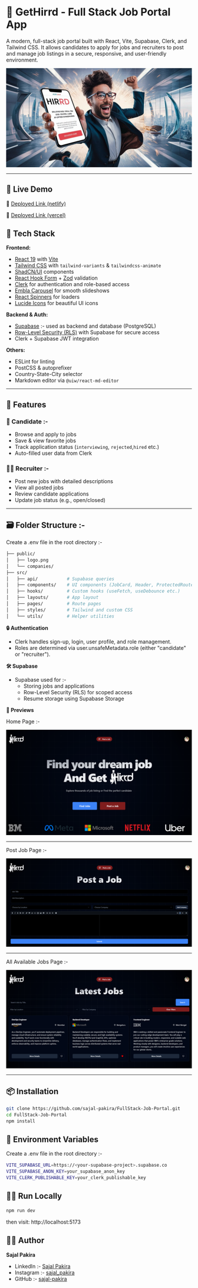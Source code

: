 # 🚀 GetHirrd - Full Stack Job Portal App

A modern, full-stack job portal built with React, Vite, Supabase, Clerk, and Tailwind CSS. It allows candidates to apply for jobs and recruiters to post and manage job listings in a secure, responsive, and user-friendly environment.

![Banner](./public/banner.jpeg)

---

## 🚀 Live Demo


🔗 [Deployed Link (netlify)](https://gethirrd-by-sajal-pakira.netlify.app/)

🔗 [Deployed Link (vercel)](https://gethirrdbysajalpakira.vercel.app/)


## 🔧 Tech Stack

**Frontend:**

- [React 19](https://reactjs.org/) with [Vite](https://vitejs.dev/)
- [Tailwind CSS](https://tailwindcss.com/) with `tailwind-variants` & `tailwindcss-animate`
- [ShadCN/UI](https://ui.shadcn.dev/) components
- [React Hook Form](https://react-hook-form.com/) + [Zod](https://github.com/colinhacks/zod) validation
- [Clerk](https://clerk.dev/) for authentication and role-based access
- [Embla Carousel](https://www.embla-carousel.com/) for smooth slideshows
- [React Spinners](https://www.davidhu.io/react-spinners/) for loaders
- [Lucide Icons](https://lucide.dev/icons/) for beautiful UI icons

**Backend & Auth:**

- [Supabase](https://supabase.io/) :- used as backend and database (PostgreSQL)
- [Row-Level Security (RLS)](https://supabase.com/docs/learn/auth-deep-dive/auth-row-level-security) with Supabase for secure access
- Clerk + Supabase JWT integration

**Others:**

- ESLint for linting
- PostCSS & autoprefixer
- Country-State-City selector
- Markdown editor via `@uiw/react-md-editor`

---

## 🔐 Features

### 👤 Candidate :-

- Browse and apply to jobs
- Save & view favorite jobs
- Track application status (`interviewing`, `rejected`,`hired` etc.)
- Auto-filled user data from Clerk

### 🧑‍💼 Recruiter :-

- Post new jobs with detailed descriptions
- View all posted jobs
- Review candidate applications
- Update job status (e.g., open/closed)

---

## 🗃️ Folder Structure :-

Create a .env file in the root directory :-

```bash
├── public/
│   ├── logo.png
│   └── companies/
├── src/
│   ├── api/           # Supabase queries
│   ├── components/    # UI components (JobCard, Header, ProtectedRoute etc.)
│   ├── hooks/         # Custom hooks (useFetch, useDebounce etc.)
│   ├── layouts/       # App layout
│   ├── pages/         # Route pages
│   ├── styles/        # Tailwind and custom CSS
│   └── utils/         # Helper utilities


```

**🔒 Authentication**

- Clerk handles sign-up, login, user profile, and role management.
- Roles are determined via user.unsafeMetadata.role (either "candidate" or "recruiter").

**🛠️ Supabase**

- Supabase used for :-
  - Storing jobs and applications
  - Row-Level Security (RLS) for scoped access
  - Resume storage using Supabase Storage

**📸 Previews**

Home Page :-

![Banner](./public/screenshots/HomePage.png)

---

Post Job Page :-

![Banner](./public/screenshots/PostJob.png)

---

All Available Jobs Page :-

![Banner](./public/screenshots/All%20available%20Jobs.png)

---

## 📦 Installation

```bash
git clone https://github.com/sajal-pakira/FullStack-Job-Portal.git
cd FullStack-Job-Portal
npm install
```

## 🧪 Environment Variables

Create a .env file in the root directory :-

```bash
VITE_SUPABASE_URL=https://<your-supabase-project>.supabase.co
VITE_SUPABASE_ANON_KEY=your_supabase_anon_key
VITE_CLERK_PUBLISHABLE_KEY=your_clerk_publishable_key

```

## 🏃‍♂️ Run Locally

```bash
npm run dev
```

then visit: http://localhost:5173

## 🧑‍💻 Author

**Sajal Pakira**

- LinkedIn :- [Sajal Pakira](https://www.linkedin.com/in/sajal-pakira-13661b241/)
- Instagram :- [sajal_pakira](https://www.instagram.com/sajal_pakira?igsh=MXNkNHdvdnc3aDF3ZA==)
- GitHub :- [sajal-pakira](https://github.com/sajal-pakira)
